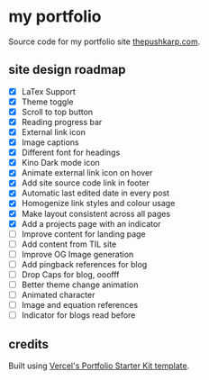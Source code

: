 # my portfolio

Source code for my portfolio site [thepushkarp.com](https://thepushkarp.com).

## site design roadmap

- [x] LaTex Support
- [x] Theme toggle
- [x] Scroll to top button
- [x] Reading progress bar
- [x] External link icon
- [x] Image captions
- [x] Different font for headings
- [x] Kino Dark mode icon
- [x] Animate external link icon on hover
- [x] Add site source code link in footer
- [x] Automatic last edited date in every post
- [x] Homogenize link styles and colour usage
- [x] Make layout consistent across all pages
- [x] Add a projects page with an indicator
- [ ] Improve content for landing page
- [ ] Add content from TIL site
- [ ] Improve OG Image generation
- [ ] Add pingback references for blog
- [ ] Drop Caps for blog, ooofff
- [ ] Better theme change animation
- [ ] Animated character
- [ ] Image and equation references
- [ ] Indicator for blogs read before

## credits

Built using [Vercel's Portfolio Starter Kit template](https://vercel.com/templates/next.js/portfolio-starter-kit).
